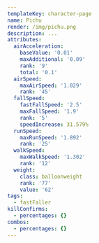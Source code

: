 ```yaml
---
templateKey: character-page
name: Pichu
render: /img/pichu.png
description: ...
attributes:
  airAcceleration:
    baseValue: '0.01'
    maxAdditional: '0.09'
    rank: '9'
    total: '0.1'
  airSpeed:
    maxAirSpeed: '1.029'
    rank: '45'
  fallSpeed:
    fastFallSpeed: '2.5'
    maxFallSpeed: '1.9'
    rank: '5'
    speedIncrease: 31.579%
  runSpeed:
    maxRunSpeed: '1.892'
    rank: '25'
  walkSpeed:
    maxWalkSpeed: '1.302'
    rank: '12'
  weight:
    class: balloonweight
    rank: '77'
    value: '62'
tags:
  - fastFaller
killConfirms:
  - percentages: {}
combos:
  - percentages: {}
---
```


